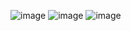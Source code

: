 ![image](https://user-images.githubusercontent.com/95719347/145284748-2c387e72-5f92-4f89-89bc-5ae029de87d1.png)
![image](https://user-images.githubusercontent.com/95719347/145284778-03c2c264-ac58-4a00-b917-5efe27354449.png)
![image](https://user-images.githubusercontent.com/95719347/145284812-bafc843f-1437-43d5-a4de-d54fa729760f.png)

